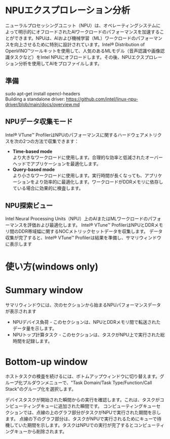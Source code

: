 # NPUエクスプロレーション分析
ニューラルプロセッシングユニット（NPU）は、オペレーティングシステムによって明示的にオフロードされたAIワークロードのパフォーマンスを加速することができます。NPUは、AIおよび機械学習（ML）ワークロードのパフォーマンスを向上させるために特別に設計されています。Intel® Distribution of OpenVINO™ツールキットを使用して、人気のあるMLモデル（音声認識や画像認識タスクなど）をIntel NPUにオフロードします。その後、NPUエクスプロレーション分析を使用してAIをプロファイルします。

## 準備
sudo apt-get install opencl-headers  
Building a standalone driver: https://github.com/intel/linux-npu-driver/blob/main/docs/overview.md


## NPUデータ収集モード
Intel® VTune™ ProfilerはNPUのパフォーマンスに関するハードウェアメトリクスを次の2つの方法で収集できます：
- **Time-based mode**  
より大きなワークロードに使用します。合理的な効率と低減されたオーバーヘッドでアプリケーションを最適化します。
- **Query-based mode**  
より小さなワークロードに使用します。実行時間が長くなっても、アプリケーションをより効率的に最適化します。ワークロードがDDRメモリに依存している場合に効果的に検査します。

## NPU探索ビュー
Intel Neural Processing Units（NPU）上のAIまたはMLワークロードのパフォーマンスを評価および最適化します。
Intel® VTune™ ProfilerはNPUとDDRメモリ間のDDR帯域幅に関するNOCメトリックセットデータを収集します。
データ収集が完了すると、Intel® VTune™ Profilerは結果を準備し、サマリウィンドウに表示します

# 使い方(windows only)


# Summary window
サマリウィンドウには、次のセクションから始まるNPUパフォーマンスデータが表示されます
- NPUデバイス負荷 - このセクションは、NPUとDDRメモリ間で転送されたデータ量を示します。
- NPUトップ計算タスク - このセクションは、タスクがNPU上で実行された総時間を記録します。

# Bottom-up window
ホストタスクの検査を続けるには、ボトムアップウィンドウに切り替えます。グループ化プルダウンメニューで、"Task Domain/Task Type/Function/Call Stack"のグループ化を選択します。


デバイスタスクが開始された瞬間からの実行を確認します。これは、タスクがコンピューティングキューに追加された瞬間です。
コンピューティングキューセクションでは、点線の上のグラフ部分がタスクがNPUで実行された期間を示します。
点線の下のグラフ部分は、タスクがNPUで実行されるためにキューで待機していた期間を示します。タスクはNPUでの実行が完了するとコンピューティングキューから削除されます。

